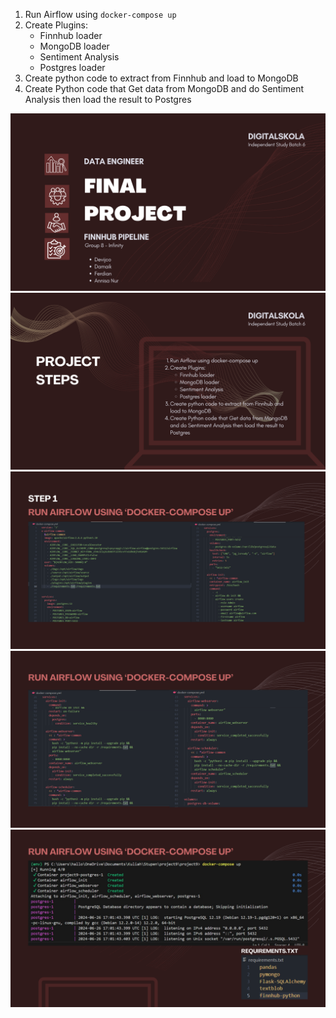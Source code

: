 1. Run Airflow using `docker-compose up`
2. Create Plugins:
    - Finnhub loader
    - MongoDB loader
    - Sentiment Analysis
    - Postgres loader
3. Create python code to extract from Finnhub and load to MongoDB
4. Create Python code that Get data from MongoDB and do Sentiment Analysis then load the result to Postgres

![Alt text](image/1.png)
![image](image/2.png)
![image](image/3.png)
![image](image/4.png)
![image](image/5.png)
